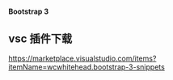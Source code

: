 #### Bootstrap 3

## vsc 插件下载
https://marketplace.visualstudio.com/items?itemName=wcwhitehead.bootstrap-3-snippets
